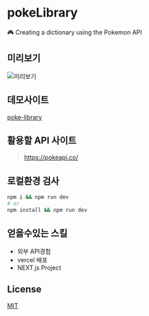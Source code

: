 # pokeLibrary
🎮 Creating a dictionary using the Pokemon API

## 미리보기

![미리보기](https://github.com/sonseong10/pokeLibrary/assets/68719427/fc71bbd6-542f-4e26-bca5-f8a13c06ef89)

## 데모사이트

[poke-library](https://poke-library.vercel.app/)

## 활용할 API 사이트
> https://pokeapi.co/

## 로컬환경 검사

```bash
npm i && npm run dev 
# or
npm install && npm run dev 
```

## 얻을수있는 스킬
- 외부 API경험
- vercel 배포
- NEXT.js Project

## License

[MIT](https://opensource.org/license/mit/)
